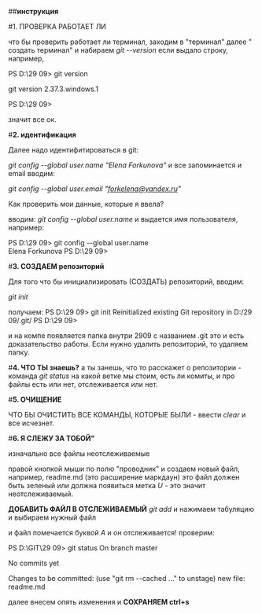 ##**инструкция**

#1. ПРОВЕРКА РАБОТАЕТ ЛИ

что бы проверить работает ли терминал,
заходим в "терминал" далее " создать терминал" 
и набираем *git --version*
если выдало строку, например,

PS D:\29 09> git version

git version 2.37.3.windows.1

PS D:\29 09> 

значит все ок.

#**2. идентификация**

Далее надо идентифитироваться в git:

*git config --global user.name "Elena Forkunova"*
и все запоминается
и email вводим:

*git config --global user.email "forkelena@yandex.ru"*

Как проверить мои данные, которые я ввела? 

вводим:
*git config --global user.name*
и выдается имя пользователя, например:

PS D:\29 09> git config --global user.name                       
Elena Forkunova
PS D:\29 09> 

#**3. СОЗДАЕМ репозиторий**

Для того что бы инициализировать (СОЗДАТЬ) репозиторий, вводим:

*git init*

получаем:
PS D:\29 09> git init
Reinitialized existing Git repository in D:/29 09/.git/
PS D:\29 09>
  
и на компе появляется папка внутри 2909 с названием .git
это и есть доказательство работы.
Если нужно удалить репозиторий, то удаляем папку.

#**4. ЧТО ТЫ знаешь?**
а ты занешь, что то расскажет
 о репозитории - команда *git status*
на какой ветке мы стоим, есть ли комиты, и про файлы есть или нет, отслеживается или нет.

#**5. ОЧИЩЕНИЕ**

ЧТО БЫ ОЧИСТИТЬ ВСЕ КОМАНДЫ, КОТОРЫЕ БЫЛИ - ввести *clear* и все исчезнет.

#**6. Я СЛЕЖУ ЗА ТОБОЙ"**

изначально все файлы неотслеживаемые 

правой кнопкой мыши по полю "проводник" и создаем новый файл, например,
readme.md (это расширение маркдаун)
это файл должен быть зеленый или должна появиться метка *U* - это значит неотслеживаемый.

**ДОБАВИТЬ ФАЙЛ В ОТСЛЕЖИВАЕМЫЙ** *git add* и нажимаем табуляцию и выбираем нужный файл

и файл помечается буквой *А* и он отслеживается!
проверим:

PS D:\GIT\29 09> git status
On branch master

No commits yet

Changes to be committed:
  (use "git rm --cached <file>..." to unstage)
        new file:   readme.md

далее внесем опять изменения и **СОХРАНЯЕМ ctrl+s**
